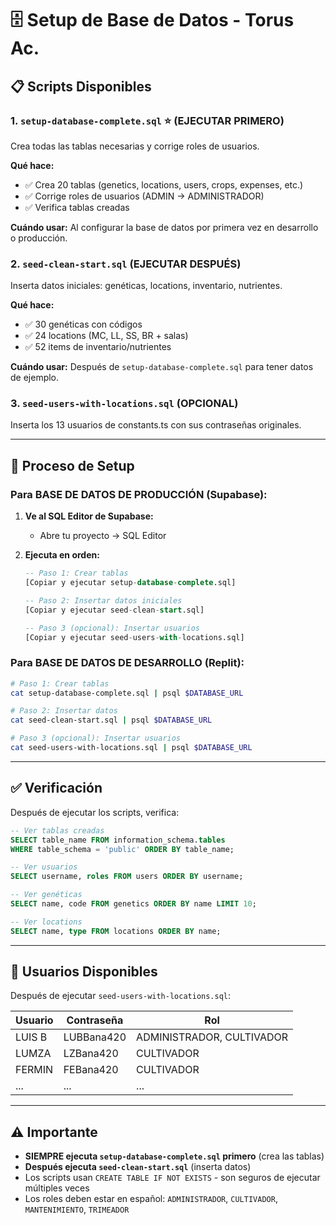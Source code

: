 # 🗄️ Setup de Base de Datos - Torus Ac.

## 📋 Scripts Disponibles

### **1. `setup-database-complete.sql`** ⭐ (EJECUTAR PRIMERO)
Crea todas las tablas necesarias y corrige roles de usuarios.

**Qué hace:**
- ✅ Crea 20 tablas (genetics, locations, users, crops, expenses, etc.)
- ✅ Corrige roles de usuarios (ADMIN → ADMINISTRADOR)
- ✅ Verifica tablas creadas

**Cuándo usar:** Al configurar la base de datos por primera vez en desarrollo o producción.

### **2. `seed-clean-start.sql`** (EJECUTAR DESPUÉS)
Inserta datos iniciales: genéticas, locations, inventario, nutrientes.

**Qué hace:**
- ✅ 30 genéticas con códigos
- ✅ 24 locations (MC, LL, SS, BR + salas)
- ✅ 52 items de inventario/nutrientes

**Cuándo usar:** Después de `setup-database-complete.sql` para tener datos de ejemplo.

### **3. `seed-users-with-locations.sql`** (OPCIONAL)
Inserta los 13 usuarios de constants.ts con sus contraseñas originales.

---

## 🚀 Proceso de Setup

### **Para BASE DE DATOS DE PRODUCCIÓN (Supabase):**

1. **Ve al SQL Editor de Supabase:**
   - Abre tu proyecto → SQL Editor

2. **Ejecuta en orden:**
   ```sql
   -- Paso 1: Crear tablas
   [Copiar y ejecutar setup-database-complete.sql]
   
   -- Paso 2: Insertar datos iniciales
   [Copiar y ejecutar seed-clean-start.sql]
   
   -- Paso 3 (opcional): Insertar usuarios
   [Copiar y ejecutar seed-users-with-locations.sql]
   ```

### **Para BASE DE DATOS DE DESARROLLO (Replit):**

```bash
# Paso 1: Crear tablas
cat setup-database-complete.sql | psql $DATABASE_URL

# Paso 2: Insertar datos
cat seed-clean-start.sql | psql $DATABASE_URL

# Paso 3 (opcional): Insertar usuarios
cat seed-users-with-locations.sql | psql $DATABASE_URL
```

---

## ✅ Verificación

Después de ejecutar los scripts, verifica:

```sql
-- Ver tablas creadas
SELECT table_name FROM information_schema.tables 
WHERE table_schema = 'public' ORDER BY table_name;

-- Ver usuarios
SELECT username, roles FROM users ORDER BY username;

-- Ver genéticas
SELECT name, code FROM genetics ORDER BY name LIMIT 10;

-- Ver locations
SELECT name, type FROM locations ORDER BY name;
```

---

## 🔐 Usuarios Disponibles

Después de ejecutar `seed-users-with-locations.sql`:

| Usuario | Contraseña | Rol |
|---------|-----------|-----|
| LUIS B | LUBBana420 | ADMINISTRADOR, CULTIVADOR |
| LUMZA | LZBana420 | CULTIVADOR |
| FERMIN | FEBana420 | CULTIVADOR |
| ... | ... | ... |

---

## ⚠️ Importante

- **SIEMPRE ejecuta `setup-database-complete.sql` primero** (crea las tablas)
- **Después ejecuta `seed-clean-start.sql`** (inserta datos)
- Los scripts usan `CREATE TABLE IF NOT EXISTS` - son seguros de ejecutar múltiples veces
- Los roles deben estar en español: `ADMINISTRADOR`, `CULTIVADOR`, `MANTENIMIENTO`, `TRIMEADOR`
